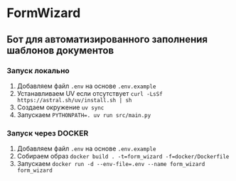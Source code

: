 # FormWizard
## Бот для автоматизированного заполнения шаблонов документов

### Запуск локально
1. Добавляем файл `.env` на основе `.env.example`
2. Устанавливаем UV если отсутствует `curl -LsSf https://astral.sh/uv/install.sh | sh`
3. Создаем окружение `uv sync`
4. Запускаем `PYTHONPATH=. uv run src/main.py`

### Запуск через DOCKER
1. Добавляем файл `.env` на основе `.env.example`
2. Собираем образ `docker build . -t=form_wizard -f=docker/Dockerfile`
3. Запускаем `docker run -d --env-file=.env --name form_wizard form_wizard`

